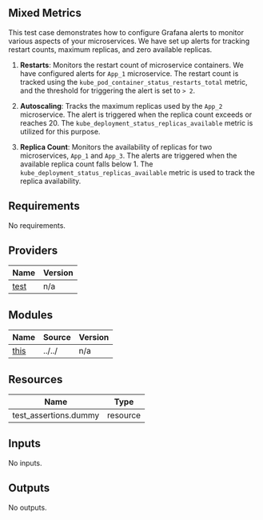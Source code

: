 ## Mixed Metrics
This test case demonstrates how to configure Grafana alerts to monitor various aspects of your microservices. We have set up alerts for tracking restart counts, maximum replicas, and zero available replicas.

1. **Restarts**: Monitors the restart count of microservice containers. We have configured alerts for `App_1` microservice. The restart count is tracked using the `kube_pod_container_status_restarts_total` metric, and the threshold for triggering the alert is set to `> 2`.

2. **Autoscaling**: Tracks the maximum replicas used by the `App_2` microservice. The alert is triggered when the replica count exceeds or reaches 20. The `kube_deployment_status_replicas_available` metric is utilized for this purpose.

3. **Replica Count**: Monitors the availability of replicas for two microservices, `App_1` and `App_3`. The alerts are triggered when the available replica count falls below 1. The `kube_deployment_status_replicas_available` metric is used to track the replica availability.
<!-- BEGINNING OF PRE-COMMIT-TERRAFORM DOCS HOOK -->
## Requirements

No requirements.

## Providers

| Name | Version |
|------|---------|
| <a name="provider_test"></a> [test](#provider\_test) | n/a |

## Modules

| Name | Source | Version |
|------|--------|---------|
| <a name="module_this"></a> [this](#module\_this) | ../../ | n/a |

## Resources

| Name | Type |
|------|------|
| test_assertions.dummy | resource |

## Inputs

No inputs.

## Outputs

No outputs.
<!-- END OF PRE-COMMIT-TERRAFORM DOCS HOOK -->
